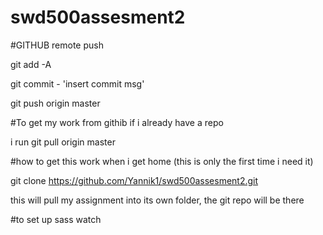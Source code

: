 # swd500assesment2
#GITHUB remote push 

git add -A

git commit - 'insert commit msg'

git push origin master 

#To get my work from githib if i already have a repo 

i run git pull origin master

#how to get this work when i get home (this is only the first time i need it)

git clone https://github.com/Yannik1/swd500assesment2.git

this will pull my assignment into its own folder, the git repo will be there 

#to set up sass watch 